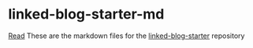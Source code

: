# linked-blog-starter-md

[Read](https://pongsakorn.me/)
These are the markdown files for the [linked-blog-starter](https://github.com/matthewwong525/linked-blog-starter) repository

